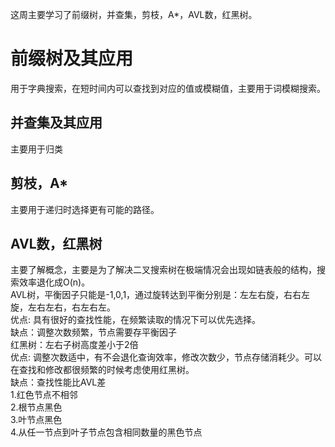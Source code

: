 这周主要学习了前缀树，并查集，剪枝，A*，AVL数，红黑树。
# 前缀树及其应用
用于字典搜索，在短时间内可以查找到对应的值或模糊值，主要用于词模糊搜索。
## 并查集及其应用
主要用于归类
## 剪枝，A*
主要用于递归时选择更有可能的路径。
## AVL数，红黑树
主要了解概念，主要是为了解决二叉搜索树在极端情况会出现如链表般的结构，搜索效率退化成O(n)。<br>
AVL树，平衡因子只能是-1,0,1，通过旋转达到平衡分别是：左左右旋，右右左旋，左右左右，右左右左。<br>
优点: 具有很好的查找性能，在频繁读取的情况下可以优先选择。<br>
缺点：调整次数频繁，节点需要存平衡因子<br>
红黑树：左右子树高度差小于2倍 <br>
优点: 调整次数适中，有不会退化查询效率，修改次数少，节点存储消耗少。可以在查找和修改都很频繁的时候考虑使用红黑树。<br>
缺点：查找性能比AVL差<br>
1.红色节点不相邻<br>
2.根节点黑色<br>
3.叶节点黑色<br>
4.从任一节点到叶子节点包含相同数量的黑色节点<br>


